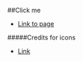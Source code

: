 ##Click me
* [Link to page](http://JamesJamison.github.io)

#####Credits for icons
* [Link](https://github.com/danleech/simple-icons)
